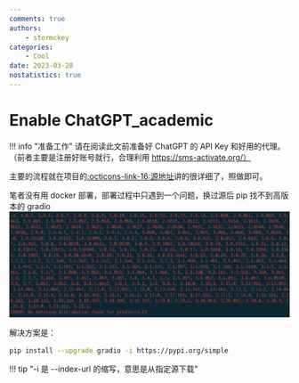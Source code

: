 ```yaml
---
comments: true
authors:
    - stormckey
categories:
    - Cool
date: 2023-03-28
nostatistics: true
---
```

# Enable ChatGPT_academic
<!-- more -->
!!! info "准备工作"
    请在阅读此文前准备好 ChatGPT 的 API Key 和好用的代理。（前者主要是注册好账号就行，合理利用 https://sms-activate.org/）

主要的流程就在项目的[:octicons-link-16:源地址](https://github.com/binary-husky/chatgpt_academic)讲的很详细了，照做即可。

笔者没有用 docker 部署，部署过程中只遇到一个问题，换过源后 pip 找不到高版本的 gradio
![](images/GPT_academic/2023-03-29-01-35-34.png#pic)



解决方案是：

```bash
pip install --upgrade gradio -i https://pypi.org/simple
```

!!! tip "-i 是 --index-url 的缩写，意思是从指定源下载"
